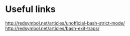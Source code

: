 # Useful links

http://redsymbol.net/articles/unofficial-bash-strict-mode/
http://redsymbol.net/articles/bash-exit-traps/
